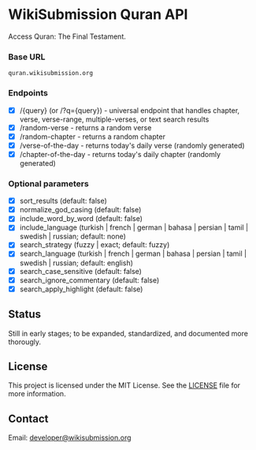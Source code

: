 # WikiSubmission Quran API

Access Quran: The Final Testament.

### Base URL

```
quran.wikisubmission.org
```

### Endpoints

- [x] /{query} (or /?q={query}) - universal endpoint that handles chapter, verse, verse-range, multiple-verses, or text search results
- [x] /random-verse - returns a random verse
- [x] /random-chapter - returns a random chapter
- [x] /verse-of-the-day - returns today's daily verse (randomly generated)
- [x] /chapter-of-the-day - returns today's daily chapter (randomly generated)

### Optional parameters

- [x] sort_results (default: false)
- [x] normalize_god_casing (default: false)
- [x] include_word_by_word (default: false)
- [x] include_language (turkish | french | german | bahasa | persian | tamil | swedish | russian; default: none)
- [x] search_strategy (fuzzy | exact; default: fuzzy)
- [x] search_language (turkish | french | german | bahasa | persian | tamil | swedish | russian; default: english)
- [x] search_case_sensitive (default: false)
- [x] search_ignore_commentary (default: false)
- [x] search_apply_highlight (default: false)

## Status

Still in early stages; to be expanded, standardized, and documented more thorougly.

## License

This project is licensed under the MIT License. See the [LICENSE](LICENSE.md) file for more information.

## Contact

Email: developer@wikisubmission.org